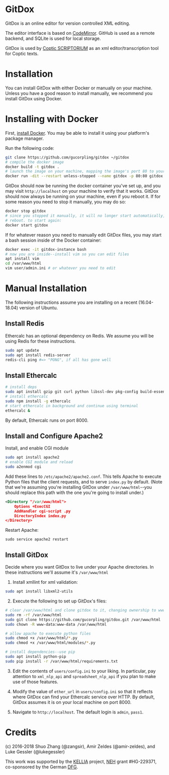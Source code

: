 # GitDox
GitDox is an online editor for version controlled XML editing.

The editor interface is based on [CodeMirror](https://codemirror.net). GitHub is used as a remote backend, and SQLite is used for local storage. 

GitDox is used by [Coptic SCRIPTORIUM](http://copticscriptorium.org/) as an xml editor/transcription tool for Coptic texts. 

# Installation
You can install GitDox with either Docker or manually on your machine. Unless
you have a good reason to install manually, we recommend you install GitDox
using Docker.

# Installing with Docker
First, [install Docker](https://docs.docker.com/install/). You may be able to
install it using your platform's package manager.

Run the following code:

```bash
git clone https://github.com/gucorpling/gitdox ~/gitdox
# compile the docker image
docker build -t gitdox .
# launch the image on your machine, mapping the image's port 80 to your machine's 80
docker run -dit --restart unless-stopped --name gitdox -p 80:80 gitdox
```

GitDox should now be running the docker container you've set up, and you may
visit `http://localhost` on your machine to verify that it works. GitDox should
now always be running on your machine, even if you reboot it. If for some reason
you need to stop it manually, you may do so:

```bash
docker stop gitdox
# since you stopped it manually, it will no longer start automatically, even on
# reboot. to start again:
docker start gitdox
```

If for whatever reason you need to manually edit GitDox files, you may start a
bash session inside of the Docker container:

```bash
docker exec -it gitdox-instance bash
# now you are inside--install vim so you can edit files
apt install vim 
cd /var/www/html
vim user/admin.ini # or whatever you need to edit
```

# Manual Installation
The following instructions assume you are installing on a recent (16.04-18.04) version of Ubuntu.

## Install Redis
Ethercalc has an optional dependency on Redis. We assume you will be using Redis
for these instructions.

```bash
sudo apt update
sudo apt install redis-server
redis-cli ping #=> "PONG", if all has gone well
```
 
## Install Ethercalc

```bash
# install deps
sudo apt install gzip git curl python libssl-dev pkg-config build-essential npm
# install ethercalc
sudo npm install -g ethercalc
# start ethercalc in background and continue using terminal
ethercalc &
```

By default, Ethercalc runs on port 8000.

## Install and Configure Apache2

Install, and enable CGI module

```bash
sudo apt install apache2
# enable CGI module and reload
sudo a2enmod cgi
```

Add these lines to `/etc/apache2/apache2.conf`. This tells Apache to execute
Python files that the client requests, and to serve `index.py` by default. (Note that we're assuming you're installing GitDox under `/var/www/html`--you should replace this path with the one you're going to install under.)

```xml
<Directory "/var/www/html">
	Options +ExecCGI
	AddHandler cgi-script .py
	DirectoryIndex index.py
</Directory>
```

Restart Apache:

```
sudo service apache2 restart
```

## Install GitDox
Decide where you want GitDox to live under your Apache directories. In these
instructions we'll assume it's `/var/www/html`

1. Install xmllint for xml validation:

```bash
sudo apt install libxml2-utils
```

2. Execute the following to set up GitDox's files:

```bash
# clear /var/www/html and clone gitdox to it, changing ownership to www-data
sudo rm -rf /var/www/html
sudo git clone https://github.com/gucorpling/gitdox.git /var/www/html
sudo chown -R www-data:www-data /var/www/html

# allow apache to execute python files
sudo chmod +x /var/www/html/*.py
sudo chmod +x /var/www/html/modules/*.py

# install dependencies--use pip
sudo apt install python-pip
sudo pip install -r /var/www/html/requirements.txt
```

3. Edit the contents of `users/config.ini` to your liking. In particular, pay
   attention to `xml_nlp_api` and `spreadsheet_nlp_api` if you plan to make use
   of those features.

4. Modify the value of `ether_url` in `users/config.ini` so that it reflects where
   GitDox can find your Ethercalc service over HTTP. By default, GitDox assumes it 
   is on your local machine on port 8000.

5. Navigate to `http://localhost`. The default login is `admin`, `pass1`.


# Credits

(c) 2016-2018 Shuo Zhang (@zangsir), Amir Zeldes (@amir-zeldes), and Luke Gessler (@lukegessler)

This work was supported by the [KELLIA](http://kellia.uni-goettingen.de/) project, [NEH](https://www.neh.gov/) grant #HG-229371, co-sponsored by the German [DFG](http://www.dfg.de/).
